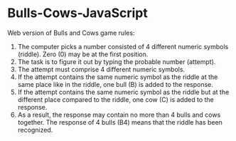 # Bulls-Cows-JavaScript
Web version of Bulls and Cows game 
rules:
1. The computer picks a number consisted of 4 different numeric symbols (riddle). Zero (0) may be at the first position.
2. The task is to figure it out by typing the probable number (attempt).
3. The attempt must comprise 4 different numeric symbols.
4. If the attempt contains the same numeric symbol as the riddle at the same place like in the riddle, one bull (B) is added to the response.
5. If the attempt contains the same numeric symbol as the riddle but at the different place compared to the riddle, one cow (C) is added to the response.
6. As a result, the response may contain no more than 4 bulls and cows together. The response of 4 bulls (B4) means that the riddle has been recognized.

